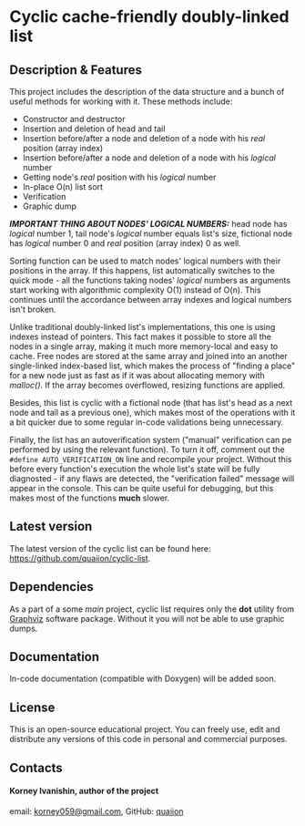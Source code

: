 # Cyclic cache-friendly doubly-linked list

## Description & Features
This project includes the description of the data structure and a bunch of useful methods for working with it. These methods include:
- Constructor and destructor
- Insertion and deletion of head and tail
- Insertion before/after a node and deletion of a node with his *real* position (array index)
- Insertion before/after a node and deletion of a node with his *logical* number
- Getting node's *real* position with his *logical* number
- In-place O(n) list sort
- Verification
- Graphic dump

***IMPORTANT THING ABOUT NODES' LOGICAL NUMBERS:*** head node has *logical* number 1, tail node's *logical* number equals list's size, fictional node has *logical* number 0 and *real* position (array index) 0 as well.

Sorting function can be used to match nodes' logical numbers with their positions in the array. If this happens, list automatically switches to the quick mode - all the functions taking nodes' *logical* numbers as arguments start working with algorithmic complexity O(1) instead of O(n). This continues until the accordance between array indexes and logical numbers isn't broken.

Unlike traditional doubly-linked list's implementations, this one is using indexes instead of pointers. This fact makes it possible to store all the nodes in a single array, making it much more memory-local and easy to cache. Free nodes are stored at the same array and joined into an another single-linked index-based list, which makes the process of "finding a place" for a new node just as fast as if it was about allocating memory with *malloc()*. If the array becomes overflowed, resizing functions are applied.

Besides, this list is cyclic with a fictional node (that has list's head as a next node and tail as a previous one), which makes most of the operations with it a bit quicker due to some regular in-code validations being unnecessary.

Finally, the list has an autoverification system ("manual" verification can pe performed by using the relevant function). To turn it off, comment out the `#define AUTO_VERIFICATION_ON` line and recompile your project. Without this before every function's execution the whole list's state will be fully diagnosted - if any flaws are detected, the "verification failed" message will appear in the console. This can be quite useful for debugging, but this makes most of the functions **much** slower.

## Latest version
The latest version of the cyclic list can be found here: <https://github.com/quaiion/cyclic-list>.

## Dependencies
As a part of a some *main* project, cyclic list requires only the **dot** utility from [Graphviz](https://graphviz.org) software package. Without it you will not be able to use graphic dumps.

## Documentation
In-code documentation (compatible with Doxygen) will be added soon.

## License
This is an open-source educational project. You can freely use, edit and distribute any versions of this code in personal and commercial purposes.

## Contacts
#### Korney Ivanishin, author of the project
email: <korney059@gmail.com>,
GitHub: [quaiion](https://github.com/quaiion)

